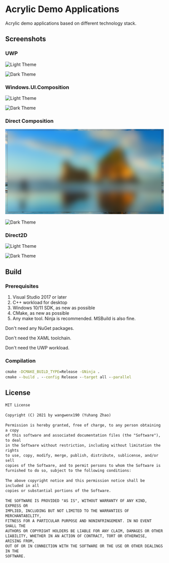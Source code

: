 # Acrylic Demo Applications

Acrylic demo applications based on different technology stack.

## Screenshots

### UWP

![Light Theme](/Screenshots/Light/UWP.png "Light Theme")

![Dark Theme](/Screenshots/Dark/UWP.png "Dark Theme")

### Windows.UI.Composition

![Light Theme](/Screenshots/Light/Windows.UI.Composition.png "Light Theme")

![Dark Theme](/Screenshots/Dark/Windows.UI.Composition.png "Dark Theme")

### Direct Composition

![Light Theme](/Screenshots/Light/DirectComposition.png "Light Theme")

![Dark Theme](/Screenshots/Dark/DirectComposition.png "Dark Theme")

### Direct2D

![Light Theme](/Screenshots/Light/Direct2D.png "Light Theme")

![Dark Theme](/Screenshots/Dark/Direct2D.png "Dark Theme")

## Build

### Prerequisites

1. Visual Studio 2017 or later
2. C++ workload for desktop
3. Windows 10/11 SDK, as new as possible
4. CMake, as new as possible
5. Any make tool. Ninja is recommended. MSBuild is also fine.

Don't need any NuGet packages.

Don't need the XAML toolchain.

Don't need the UWP workload.

### Compilation

```bat
cmake -DCMAKE_BUILD_TYPE=Release -GNinja .
cmake --build . --config Release --target all --parallel
```

## License

```text
MIT License

Copyright (C) 2021 by wangwenx190 (Yuhang Zhao)

Permission is hereby granted, free of charge, to any person obtaining a copy
of this software and associated documentation files (the "Software"), to deal
in the Software without restriction, including without limitation the rights
to use, copy, modify, merge, publish, distribute, sublicense, and/or sell
copies of the Software, and to permit persons to whom the Software is
furnished to do so, subject to the following conditions:

The above copyright notice and this permission notice shall be included in all
copies or substantial portions of the Software.

THE SOFTWARE IS PROVIDED "AS IS", WITHOUT WARRANTY OF ANY KIND, EXPRESS OR
IMPLIED, INCLUDING BUT NOT LIMITED TO THE WARRANTIES OF MERCHANTABILITY,
FITNESS FOR A PARTICULAR PURPOSE AND NONINFRINGEMENT. IN NO EVENT SHALL THE
AUTHORS OR COPYRIGHT HOLDERS BE LIABLE FOR ANY CLAIM, DAMAGES OR OTHER
LIABILITY, WHETHER IN AN ACTION OF CONTRACT, TORT OR OTHERWISE, ARISING FROM,
OUT OF OR IN CONNECTION WITH THE SOFTWARE OR THE USE OR OTHER DEALINGS IN THE
SOFTWARE.

```
